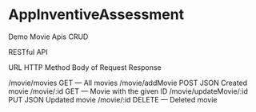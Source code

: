 # AppInventiveAssessment
Demo Movie Apis CRUD

RESTful API

URL	HTTP Method	Body of Request	Response

/movie/movies	GET	—	All movies
/movie/addMovie	POST	JSON	Created movie
/movie/:id	GET	—	Movie with the given ID
/movie/updateMovie/:id	PUT	JSON	Updated movie
/movie/:id	DELETE	—	Deleted movie
